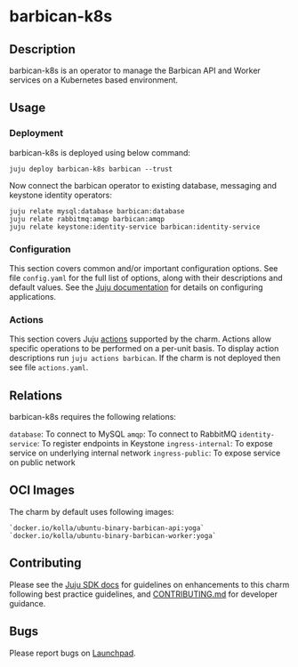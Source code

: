# barbican-k8s

## Description

barbican-k8s is an operator to manage the Barbican API and Worker
services on a Kubernetes based environment.

## Usage

### Deployment

barbican-k8s is deployed using below command:

    juju deploy barbican-k8s barbican --trust

Now connect the barbican operator to existing database,
messaging and keystone identity operators:

    juju relate mysql:database barbican:database
    juju relate rabbitmq:amqp barbican:amqp
    juju relate keystone:identity-service barbican:identity-service

### Configuration

This section covers common and/or important configuration options. See file
`config.yaml` for the full list of options, along with their descriptions and
default values. See the [Juju documentation][juju-docs-config-apps] for details
on configuring applications.

### Actions

This section covers Juju [actions][juju-docs-actions] supported by the charm.
Actions allow specific operations to be performed on a per-unit basis. To
display action descriptions run `juju actions barbican`. If the charm is not
deployed then see file `actions.yaml`.

## Relations

barbican-k8s requires the following relations:

`database`: To connect to MySQL
`amqp`: To connect to RabbitMQ
`identity-service`: To register endpoints in Keystone
`ingress-internal`: To expose service on underlying internal network
`ingress-public`: To expose service on public network

## OCI Images

The charm by default uses following images:

    `docker.io/kolla/ubuntu-binary-barbican-api:yoga`
    `docker.io/kolla/ubuntu-binary-barbican-worker:yoga`

## Contributing

Please see the [Juju SDK docs](https://juju.is/docs/sdk) for guidelines
on enhancements to this charm following best practice guidelines, and
[CONTRIBUTING.md](contributors-guide) for developer guidance.

## Bugs

Please report bugs on [Launchpad][lp-bugs-charm-barbican-k8s].

<!-- LINKS -->

[contributors-guide]: https://opendev.org/openstack/charm-barbican-k8s/src/branch/main/CONTRIBUTING.md
[juju-docs-actions]: https://jaas.ai/docs/actions
[juju-docs-config-apps]: https://juju.is/docs/configuring-applications
[lp-bugs-charm-barbican-k8s]: https://bugs.launchpad.net/charm-barbican-k8s/+filebug
